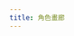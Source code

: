 ```yaml
---
title: 角色畫廊
---
```


<!-- 引入 Glide.js -->
<link rel="stylesheet" href="https://cdn.jsdelivr.net/npm/@glidejs/glide/dist/css/glide.core.min.css">
<link rel="stylesheet" href="https://cdn.jsdelivr.net/npm/@glidejs/glide/dist/css/glide.theme.min.css">
<script src="https://cdn.jsdelivr.net/npm/@glidejs/glide" defer></script>

<!-- 添加 lightGallery 和 mediumZoom 插件 -->
<link rel="stylesheet" href="https://cdn.jsdelivr.net/npm/lightgallery@2.7.1/css/lightgallery.min.css">
<link rel="stylesheet" href="https://cdn.jsdelivr.net/npm/lightgallery@2.7.1/css/lg-zoom.min.css">
<link rel="stylesheet" href="https://cdn.jsdelivr.net/npm/lightgallery@2.7.1/css/lg-medium-zoom.min.css">
<script src="https://cdn.jsdelivr.net/npm/lightgallery@2.7.1/lightgallery.min.js" defer></script>
<script src="https://cdn.jsdelivr.net/npm/lightgallery@2.7.1/plugins/zoom/lg-zoom.min.js" defer></script>
<script src="https://cdn.jsdelivr.net/npm/lightgallery@2.7.1/plugins/mediumZoom/lg-medium-zoom.min.js" defer></script>

<!-- 角色快速跳轉 -->
<div class="character-nav" id="character-nav">
  <!-- 按钮将由脚本动态生成 -->
</div>

<!-- 瀑布流畫廊 -->
<div id="masonry-gallery" class="masonry-container">
  <!-- 图片项将由脚本动态生成 -->
</div>

<!-- 每個角色的輪播圖 -->
<div class="character-slides" id="character-slides">
  <!-- 轮播将由脚本动态生成 -->
</div>

<style>
/* 基本樣式 */
.character-slides {
  position: relative;
  width: 100%;
  max-width: 600px;
  margin: 0 auto;
  text-align: center;
}

.character-slider {
  display: none;
  margin: 20px auto;
  width: 100%;
}

.character-slider.active {
  display: block;
}

.glide__slide {
  display: flex;
  flex-direction: column;
  align-items: center;
  justify-content: center;
  padding: 20px;
}

/* 圖片容器樣式 */
.image-container {
  width: 100%;
  max-width: 400px;
  margin: 0 auto;
  display: flex;
  justify-content: center;
  align-items: center;
  position: relative;
  overflow: hidden;
}

.glide__slide img {
  max-width: 100%;
  max-height: 500px;
  width: auto;
  height: auto;
  object-fit: contain;
  border-radius: 8px;
  /* 移除陰影 */
  /* box-shadow: 0 4px 8px rgba(0,0,0,0.1); */
}

/* 角色導航樣式 */
.character-nav {
  display: flex;
  justify-content: center;
  flex-wrap: wrap;
  gap: 10px;
  margin: 20px auto;
  max-width: 800px;
}

.char-btn {
  padding: 8px 16px;
  border: 1px solid var(--lightgray);
  border-radius: 20px;
  background: var(--light);
  cursor: pointer;
  transition: all 0.3s ease;
  font-size: 0.9em;
}

.char-btn:hover,
.char-btn.active {
  background: var(--secondary);
  color: var(--light);
}

/* 說明文字樣式 - 完全重寫 */
.slide-caption {
  margin: 20px auto 0;
  text-align: center;
  width: 100%;
  max-width: 400px;
  padding: 10px;
  box-sizing: border-box;
}

/* 隱藏所有Quartz生成的懸停元素 */
.slide-caption h3 a:after,
.slide-caption h3 a:before,
.slide-caption h3:after,
.slide-caption h3:before,
.slide-caption h3 .internal-link:after,
.slide-caption h3 .internal-link:before,
.slide-caption * .heading-anchor:after,
.slide-caption * .heading-anchor:before,
.slide-caption * .internal-link:after,
.slide-caption * .internal-link:before {
  display: none !important;
  opacity: 0 !important;
  content: none !important;
  visibility: hidden !important;
}

/* 完全重置標題樣式 */
.slide-caption h3 {
  display: block;
  width: 100%;
  margin: 0 auto;
  padding: 0;
  text-align: center;
  position: static;
  line-height: 1.5;
  font-size: 1.5em;
}

/* 強制覆蓋任何可能的Quartz樣式 */
.slide-caption h3,
.slide-caption h3 a,
.slide-caption h3 span,
.slide-caption h3 * {
  display: inline !important;
  text-align: center !important;
  position: static !important;
}

/* 確保段落文本也完全居中 */
.slide-caption p {
  display: block;
  width: 100%;
  margin: 10px auto;
  text-align: center;
  color: var(--gray);
}

.character-link {
  display: inline-block;
  margin-top: 10px;
  padding: 5px 10px;
  border-radius: 4px;
  background: var(--secondary);
  color: var(--light);
  text-decoration: none;
  transition: opacity 0.3s ease;
}

.character-link:hover {
  opacity: 0.8;
}

/* 隱藏被篩選的幻燈片 */
.glide__slide.hidden {
  display: none;
}

/* 修改導航箭頭樣式 */
.glide__arrow {
  position: absolute;
  top: 50%;

  background: var(--light);
  color: var(--secondary);
  border: 1px solid var(--lightgray);
  border-radius: 50%;
  width: 40px;
  height: 40px;
  font-size: 1.2rem;
  cursor: pointer;
  transition: all 0.3s ease;
  z-index: 10;
  display: flex;
  justify-content: center;
  align-items: center;
  padding: 0;
  line-height: 1;
  
  /* 增加陰影效果，提高可見度 */
  box-shadow: 0 2px 10px rgba(0, 0, 0, 0.1);
}

/* 適應日/夜間模式 */
@media (prefers-color-scheme: light) {
  .glide__arrow {
    /* 日間模式下增強陰影 */
    box-shadow: 0 4px 12px rgba(0, 0, 0, 0.15), 0 0 0 1px rgba(0, 0, 0, 0.05);
    /* 確保文字在背景上可見 */
    color: var(--dark);
  }
}

@media (prefers-color-scheme: dark) {
  .glide__arrow {
    /* 夜間模式調整 */
    background: var(--dark);
    color: var(--light);
    border-color: var(--secondary);
    box-shadow: 0 4px 12px rgba(0, 0, 0, 0.3);
  }
}

.glide__arrow:hover {
  background: var(--secondary);
  color: var(--light);
  box-shadow: 0 4px 15px rgba(0, 0, 0, 0.25);
}

.glide__arrow--left {
  left: 10px;
}

.glide__arrow--right {
  right: 10px;
}

/* 修改 glide__track 容器，增加底部間距 */
.glide__track {
  position: relative;
  padding-bottom: 40px; /* 為導航點留出空間 */
}

/* 重新定位導航點 */
.glide__bullets {
  position: absolute;
  bottom: 10px; /* 從底部向上移動 */
  left: 50%;
  transform: translateX(-50%);
  display: flex;
  gap: 0.5rem;
  z-index: 5; /* 確保在其他元素上方 */
  padding: 5px 10px;
  border-radius: 20px;
  background-color: rgba(255, 255, 255, 0.5); /* 半透明背景增強可見度 */
}

/* 適應暗色模式的導航點背景 */
@media (prefers-color-scheme: dark) {
  .glide__bullets {
    background-color: rgba(0, 0, 0, 0.5);
  }
}

/* 增加輪播容器和說明文字的間距 */
.character-slider {
  margin-bottom: 30px;
}

.slide-caption {
  margin-top: 20px; /* 增加與導航點的距離 */
  padding-top: 5px;
  border-top: 1px solid var(--lightgray); /* 添加分隔線增強視覺區分 */
}

/* 增強導航點可視性 */
.glide__bullet {
  width: 12px;
  height: 12px;
  opacity: 0.7;
  background-color: #777;
  border: none;
  border-radius: 50%;
  margin: 0 3px;
  padding: 0;
  cursor: pointer;
}

.glide__bullet--active {
  opacity: 1;
  background-color: var(--secondary);
  transform: scale(1.3);
}

/* 修正輪播容器和內容的對齊問題 */
.glide, .glide__track, .glide__slides {
  width: 100%;
  margin: 0 auto;
}

.glide__slides {
  align-items: center;
  justify-content: center;
}

/* 全局覆蓋Quartz的標題樣式 - 更強力的選擇器 */
body .article .content h1, 
body .article .content h2,
body .article .content h3,
body .article .content h4,
body .article .content h5,
body .article .content h6,
body .article .content .slide-caption h3,
.article .content h1,
.article .content h2,
.article .content h3,
.article .content h4,
.article .content h5,
.article .content h6,
.article .content .slide-caption h3 {
  text-align: center !important;
}

/* 徹底禁用所有的懸停圖標 */
body .article a.internal-link::after,
body .article a.tag::after,
body .article a.heading-anchor::after,
body .article .slide-caption a::after,
body .article .slide-caption h3::after,
.article a.internal-link::after,
.article a.tag::after,
.article a.heading-anchor::after,
.article .slide-caption a::after,
.article .slide-caption h3::after {
  display: none !important;
  content: none !important;
  opacity: 0 !important;
  visibility: hidden !important;
}

/* 清除任何可能的浮動影響 */
.slide-caption:after {
  content: "";
  display: table;
  clear: both;
}

/* 強制所有文本元素居中對齊 */
.slide-caption *,
.slide-caption h3,
.slide-caption p,
.slide-caption a {
  text-align: center !important;
  display: block !important;
  margin-left: auto !important;
  margin-right: auto !important;
}

/* 為確保懸停圖標絕對不顯示，使用更激進的方式 */
.slide-caption h3:before,
.slide-caption h3:after,
.slide-caption a:before,
.slide-caption a:after {
  position: absolute !important;
  width: 0 !important;
  height: 0 !important;
  opacity: 0 !important;
  overflow: hidden !important;
  pointer-events: none !important;
  z-index: -9999 !important;
  content: "" !important;
}

/* 瀑布流畫廊樣式 */
.masonry-container {
  width: 100%;
  max-width: 1200px;
  margin: 30px auto;
  column-count: 3;
  column-gap: 2px; /* 進一步縮小間距到2px */
  display: block; /* 默認顯示，不再使用none隱藏 */
}

@media (max-width: 1100px) {
  .masonry-container {
    column-count: 2;
  }
}

@media (max-width: 700px) {
  .masonry-container {
    column-count: 1;
  }
}

.masonry-container.active {
  display: block;
}

/* 當瀑布流處於全部模式時，隱藏圖片說明 */
.masonry-container.all-mode .image-caption {
  display: none;
}

/* 始终隐藏所有图片说明 */
.image-caption {
  display: none !important;
}

.masonry-item {
  break-inside: avoid;
  margin-bottom: 2px; /* 進一步縮小間距到2px */
  display: block; /* 默認顯示所有項目 */
  cursor: pointer;
}

.masonry-item.show {
  display: block;
}

.masonry-item .image-container {
  position: relative;
  overflow: hidden;
  border-radius: 4px; /* 縮小圓角 */
  transition: transform 0.3s ease;
  display: block;
  width: 100%;
  padding: 0; /* 去除所有內邊距 */
  margin: 0; /* 去除所有外邊距 */
}

.masonry-item .image-container:hover {
  transform: translateY(-5px);
  /* 移除陰影 */
  /* box-shadow: 0 8px 16px rgba(0,0,0,0.2); */
}

.masonry-item figure.blog-images {
  margin: 0; /* 去除figure預設的margin */
  padding: 0; /* 去除figure預設的padding */
  width: 100%;
  display: block;
}

.masonry-item img {
  width: 100%;
  display: block;
  border-radius: 4px; /* 縮小圓角 */
  margin: 0; /* 去除所有外邊距 */
  padding: 0; /* 去除所有內邊距 */
}

.masonry-item .image-caption {
  padding: 15px;
  background-color: var(--light);
  border-radius: 0 0 8px 8px;
  text-align: center;
}

/* 適應暗色模式 */
@media (prefers-color-scheme: dark) {
  .masonry-item .image-caption {
    background-color: var(--dark);
  }
}

.masonry-item .image-caption h3 {
  margin: 0 0 8px 0;
  font-size: 1.2em;
}

.masonry-item .image-caption p {
  margin: 8px 0;
  font-size: 0.9em;
  color: var(--gray);
}

/* lightGallery 相關樣式 */
.lg-backdrop {
  background-color: rgba(0, 0, 0, 0.85);
}

/* Medium Zoom 樣式（參考官方示例） */
.masonry-item .image-container {
  position: relative;
  cursor: zoom-in;
}

.masonry-item .image-container img {
  cursor: zoom-in;
  transition: opacity 0.5s;
}

/* Medium Zoom 動畫相關樣式 */
.lg-medium-zoom-item {
  cursor: zoom-in;
}

.lg-medium-zoom {
  background-color: rgba(0, 0, 0, 0.85) !important; /* 修改為半透明黑色背景 */
}

/* 禁用所有缩放动画效果 */
.lg-outer.lg-medium-zoom.lg-zoom-drag-transition .lg-image {
  transition: none !important;
}

.lg-outer.lg-medium-zoom .lg-item {
  background-color: transparent !important;
}

.lg-medium-zoom .lg-img-wrap {
  padding: 0 !important;
  /* 移除变换原点设置 */
  transform-origin: center center !important;
}

/* 移除图片过渡效果 */
.lg-medium-zoom .lg-image {
  transform-origin: center center !important;
  transition: none !important;
}

.lg-medium-zoom .lg-toolbar {
  background: transparent;
}

.lg-medium-zoom .lg-close {
  position: fixed;
  right: 20px;
  top: 20px;
  background: rgba(0, 0, 0, 0.15);
  border-radius: 50%;
  width: 40px;
  height: 40px;
  cursor: pointer;
  color: #333;
  transition: background 0.3s ease;
}

.lg-medium-zoom .lg-close:hover {
  background: rgba(0, 0, 0, 0.3);
}

/* 禁用所有过渡动画效果 */
.lg-medium-zoom-enter, 
.lg-medium-zoom-leaving {
  transform-origin: center center !important;
  transition: none !important;
}

/* 禁用所有CSS动画 */
.lg-css3.lg-medium-zoom .lg-item.lg-prev-slide,
.lg-css3.lg-medium-zoom .lg-item.lg-next-slide,
.lg-css3.lg-medium-zoom .lg-item.lg-current {
  transform-origin: center center !important;
  transition: none !important;
}

/* 暗色模式下的調整 */
@media (prefers-color-scheme: dark) {
  .lg-medium-zoom {
    background-color: rgba(0, 0, 0, 0.85) !important; /* 保持与亮色模式一致的半透明黑色背景 */
  }
  
  .lg-medium-zoom .lg-close {
    color: #ccc;
    background: rgba(255, 255, 255, 0.15);
  }
  
  .lg-medium-zoom .lg-close:hover {
    background: rgba(255, 255, 255, 0.3);
  }
}

/* 全局禁用 lightGallery 所有過渡效果 */
.lg-css3.lg-fade .lg-item {
  transition: none !important;
}

.lg-css3.lg-fade .lg-item.lg-prev-slide,
.lg-css3.lg-fade .lg-item.lg-next-slide,
.lg-css3.lg-fade .lg-item.lg-current {
  transition: none !important;
}

.lg-css3.lg-slide.lg-use-css3 .lg-item {
  transition: none !important;
}

.lg-css3.lg-slide.lg-use-css3 .lg-item.lg-prev-slide,
.lg-css3.lg-slide.lg-use-css3 .lg-item.lg-next-slide,
.lg-css3.lg-slide.lg-use-css3 .lg-item.lg-current {
  transition: none !important;
}

.lg-css3.lg-zoom-in .lg-item {
  transition: none !important;
}

.lg-css3.lg-zoom-in .lg-item.lg-prev-slide,
.lg-css3.lg-zoom-in .lg-item.lg-next-slide,
.lg-css3.lg-zoom-in .lg-item.lg-current {
  transition: none !important;
}

/* 禁用所有可能的过渡效果 */
.lg-outer * {
  transition: none !important;
}

/* 确保快速显示与隐藏 */
.lg-backdrop {
  transition: none !important;
  animation: none !important;
}
</style>

<script>
(function() {
  // 定義角色數據 - 只需要編輯這個數組來添加新角色
  const characterGalleryData = [
    {
      id: 'hcz',
      name: '黑村 紫',
      description: '大學生(計算機科學)/ 構成創始人',
      profileLink: '人物設定(DB)/黑村-紫',
      images: [
        {
          src: '_Attach/Image/avatar/tachie/hcz-tachie.PNG',
          alt: '黑村紫立繪',
          fallback: null // 無備用圖像
        },
        {
          src: '_Attach/Image/HCZ.png',
          alt: '黑村紫',
          fallback: null
        },
        {
          src: '_Attach/Image/IMG_6340.JPG',
          alt: '鼠紫',
          fallback: null
        }
      ]
    },
    {
      id: 'azmt',
      name: '東山 旅',
      description: '大學生/人類社會的高效低功耗垃圾回收站',
      profileLink: '人物設定(DB)/東山-旅',
      images: [
        {
          src: '_Attach/Image/avatar/tachie/dsl-tachie.PNG',
          alt: '東山旅立繪',
          fallback: '_Attach/Image/avatar/tachie/dsl-tachie.png'
        },
        {
          src: '_Attach/Image/IMG_6340.JPG',
          alt: '鼠紫',
          fallback: '_Attach/Image/IMG_6340.jpg'
        },
        {
          src: '_Attach/Image/DSL.png',
          alt: '東山旅其他立繪',
          fallback: '_Attach/Image/DSL.PNG'
        }
      ]
    },
    {
      id: 'stn',
      name: '赤井 刹那',
      description: '仿生人',
      profileLink: '人物設定(DB)/赤井-刹那',
      images: [
        {
          src: '_Attach/Image/stn2.png',
          alt: '實驗室',
          fallback: null // 移除相同的备用路径，使用null更合适
        }
      ]
    },
    {
      id: 'kln',
      name: 'Klein Klein',
      description: '研究員',
      profileLink: '人物設定(DB)/Klein-Klein',
      images: [
        {
          src: '_Attach/Image/avatar/tachie/kln-tachie.PNG',
          alt: 'Klein立繪',
          fallback: '_Attach/Image/avatar/tachie/kln-tachie.png'
        }
      ]
    }
    // 添加新角色只需在此處添加新的對象
    // 例如:
    // {
    //   id: 'new-character-id',
    //   name: '新角色名稱',
    //   description: '角色描述',
    //   profileLink: '角色檔案鏈接',
    //   images: [
    //     {
    //       src: '圖片路徑',
    //       alt: '圖片描述',
    //       fallback: '備用圖片路徑（如果有）或null'
    //     },
    //     // 更多圖片...
    //   ]
    // }
  ];

  // 確保腳本只會執行一次的標記
  let characterGalleryInitialized = false;
  let lightGalleryInstance = null;
  
  // 處理所有角色數據，確保profileLink中的空格被替換為短橫線
  function processCharacterData() {
    characterGalleryData.forEach(character => {
      // 如果profileLink中含有空格，替換為短橫線
      if (character.profileLink.includes(' ')) {
        character.profileLink = character.profileLink.replace(/\s+/g, '-');
        console.log(`已將 ${character.name} 的profileLink空格替換為短橫線: ${character.profileLink}`);
      }
    });
  }
  
  // 添加對 Quartz SPA 導航事件的監聽
  document.addEventListener('nav', function() {
    console.log('Quartz 導航事件檢測到，重新初始化畫廊');
    // 重置初始化標誌，允許重新初始化
    characterGalleryInitialized = false;
    
    // 如果存在 lightGallery 實例，先銷毀它
    if (lightGalleryInstance) {
      try {
        console.log('銷毀先前的lightGallery實例');
        lightGalleryInstance.destroy();
      } catch (e) {
        console.error('銷毀lightGallery實例時出錯:', e);
      } finally {
        lightGalleryInstance = null;
      }
    }
    
    // 嘗試初始化畫廊
    if(typeof Glide !== 'undefined') {
      setTimeout(initGallery, 100); // 延迟一点执行，确保DOM已更新
    } else {
      waitForGlide();
    }
  });

  // 初始化畫廊函數
  function initGallery() {
    if(characterGalleryInitialized) return;
    characterGalleryInitialized = true;
    
    console.log('初始化角色畫廊...');
    
    // 處理角色數據，確保profileLink格式正確
    processCharacterData();
    
    const charactersContainer = document.getElementById('character-slides');
    const masonryContainer = document.getElementById('masonry-gallery');
    const navContainer = document.getElementById('character-nav');
    
    // 清空容器
    if(!charactersContainer || !masonryContainer || !navContainer) {
      console.error('無法找到畫廊容器元素');
      return;
    }

    charactersContainer.innerHTML = '';
    masonryContainer.innerHTML = '';
    navContainer.innerHTML = '';
    
    // 添加"全部"按鈕
    const allButton = document.createElement('button');
    allButton.className = 'char-btn active'; // 默認設置為激活狀態
    allButton.setAttribute('data-target', 'all');
    allButton.textContent = '全部';
    navContainer.appendChild(allButton);
    
    // 創建角色按鈕和滑塊
    characterGalleryData.forEach((character, index) => {
      // 創建角色按鈕
      const charButton = document.createElement('button');
      charButton.className = 'char-btn';
      charButton.setAttribute('data-target', character.id);
      charButton.textContent = character.name;
      navContainer.appendChild(charButton);
      
      // 創建瀑布流項目
      character.images.forEach((image, imgIndex) => {
        const masonryItem = document.createElement('div');
        masonryItem.className = 'masonry-item';
        masonryItem.setAttribute('data-character', character.id);
        
        const imageContainer = document.createElement('div');
        imageContainer.className = 'image-container';
        
        // 創建類似官方示例的 figure 元素
        const figure = document.createElement('figure');
        figure.className = 'blog-images';
        figure.setAttribute('data-src', encodeURI(image.src));
        figure.setAttribute('data-lg-size', '1400-1000'); // 設置大圖尺寸
        // 設置背景色（根據明暗模式自動切換）
        figure.setAttribute('lg-background-color', 'auto');
        
        const img = document.createElement('img');
        img.src = encodeURI(image.src);
        img.alt = image.alt;
        img.setAttribute('data-image-path', image.src);
        img.setAttribute('data-character-name', character.name);
        img.setAttribute('data-description', character.description);
        img.setAttribute('data-profile-link', character.profileLink);
        
        // 添加備用圖片處理
        if (image.fallback) {
          img.onerror = function() {
            this.onerror = null;
            console.log(`图片加载失败: ${image.src}，尝试使用备用图片: ${image.fallback}`);
            this.src = encodeURI(image.fallback);
            figure.setAttribute('data-src', encodeURI(image.fallback));
          };
        } else {
          img.onerror = function() {
            console.error(`图片加载失败，无备用图片: ${image.src}`);
          };
        }
        
        figure.appendChild(img);
        
        // 添加点击事件监听器
        figure.addEventListener('click', function(e) {
          e.preventDefault();
          console.log('点击了图片元素:', this);
          
          // 手动打开 lightGallery
          if (lightGalleryInstance) {
            const visibleItems = document.querySelectorAll('.masonry-item.show figure.blog-images');
            const currentIndex = Array.from(visibleItems).indexOf(this);
            console.log(`点击了图片，打开 lightGallery，索引: ${currentIndex}`);
            lightGalleryInstance.openGallery(currentIndex >= 0 ? currentIndex : 0);
          } else {
            console.log('lightGallery 实例不存在，嘗試重新初始化');
            initLightGallery();
          }
          return false;
        });
        
        imageContainer.appendChild(figure);
        masonryItem.appendChild(imageContainer);
        masonryContainer.appendChild(masonryItem);
      });
      
      // 創建輪播圖
      const sliderDiv = document.createElement('div');
      sliderDiv.id = `${character.id}-slider`;
      sliderDiv.className = 'glide character-slider';
      
      // 輪播軌道
      const trackDiv = document.createElement('div');
      trackDiv.className = 'glide__track';
      trackDiv.setAttribute('data-glide-el', 'track');
      
      // 輪播幻燈片
      const slidesList = document.createElement('ul');
      slidesList.className = 'glide__slides';
      
      // 創建幻燈片
      character.images.forEach(image => {
        const slide = document.createElement('li');
        slide.className = 'glide__slide';
        
        const imageContainer = document.createElement('div');
        imageContainer.className = 'image-container';
        
        const img = document.createElement('img');
        img.src = encodeURI(image.src);
        img.alt = image.alt;
        
        // 添加備用圖片處理
        if (image.fallback) {
          img.onerror = function() {
            this.onerror = null;
            console.log(`图片加载失败: ${image.src}，尝试使用备用图片: ${image.fallback}`);
            this.src = encodeURI(image.fallback);
          };
        } else {
          img.onerror = function() {
            console.error(`图片加载失败，无备用图片: ${image.src}`);
          };
        }
        
        imageContainer.appendChild(img);
        slide.appendChild(imageContainer);
        slidesList.appendChild(slide);
      });
      
      // 創建輪播點
      const bulletsDiv = document.createElement('div');
      bulletsDiv.className = 'glide__bullets';
      bulletsDiv.setAttribute('data-glide-el', 'controls[nav]');
      
      character.images.forEach((_, imageIndex) => {
        const bullet = document.createElement('button');
        bullet.className = 'glide__bullet';
        bullet.setAttribute('data-glide-dir', `=${imageIndex}`);
        bulletsDiv.appendChild(bullet);
      });
      
      // 創建輪播箭頭
      const arrowsDiv = document.createElement('div');
      arrowsDiv.className = 'glide__arrows';
      arrowsDiv.setAttribute('data-glide-el', 'controls');
      
      const leftArrow = document.createElement('button');
      leftArrow.className = 'glide__arrow glide__arrow--left';
      leftArrow.setAttribute('data-glide-dir', '<');
      leftArrow.textContent = '←';
      
      const rightArrow = document.createElement('button');
      rightArrow.className = 'glide__arrow glide__arrow--right';
      rightArrow.setAttribute('data-glide-dir', '>');
      rightArrow.textContent = '→';
      
      arrowsDiv.appendChild(leftArrow);
      arrowsDiv.appendChild(rightArrow);
      
      // 將軌道和控制元素添加到輪播
      trackDiv.appendChild(slidesList);
      trackDiv.appendChild(bulletsDiv);
      trackDiv.appendChild(arrowsDiv);
      sliderDiv.appendChild(trackDiv);
      
      // 創建說明文字
      const captionDiv = document.createElement('div');
      captionDiv.className = 'slide-caption';
      
      const captionTitle = document.createElement('h3');
      captionTitle.textContent = character.name;
      
      const captionDesc = document.createElement('p');
      captionDesc.textContent = character.description;
      
      const captionLink = document.createElement('a');
      captionLink.href = character.profileLink;
      captionLink.className = 'character-link';
      captionLink.textContent = '查看角色檔案';
      
      // 為輪播中的角色链接添加点击事件处理器
      captionLink.addEventListener('click', function(e) {
        e.preventDefault();
        // 使用window.location.href手动跳转，确保使用正确格式的URL
        window.location.href = character.profileLink;
      });
      
      captionDiv.appendChild(captionTitle);
      captionDiv.appendChild(captionDesc);
      captionDiv.appendChild(captionLink);
      
      sliderDiv.appendChild(captionDiv);
      
      // 將輪播添加到容器
      charactersContainer.appendChild(sliderDiv);
    });
    
    // 初始化所有輪播
    const sliders = {};
    
    function initSliders() {
      document.querySelectorAll('.character-slider').forEach(slider => {
        const id = slider.id;
        
        // 如果已經初始化過，先銷毀
        if (sliders[id]) {
          sliders[id].destroy();
        }
        
        // 重新初始化
        try {
          console.log(`初始化輪播: ${id}`);
          sliders[id] = new Glide(`#${id}`, {
            type: 'carousel',
            perView: 1,
            focusAt: 'center',
            gap: 0,
            autoplay: 5000,
            hoverpause: true,
            animationDuration: 800
          }).mount();
        } catch (e) {
          console.error(`初始化輪播 ${id} 失敗:`, e);
        }
      });
    }
    
    // 初始化 lightGallery
    function initLightGallery() {
      // 添加調試信息
      console.log('開始初始化 lightGallery...');
      console.log('lightGallery 是否已加載:', typeof lightGallery !== 'undefined');
      console.log('lgZoom 是否已加載:', typeof window.lgZoom !== 'undefined');
      console.log('lgMediumZoom 是否已加載:', typeof window.lgMediumZoom !== 'undefined');
      
      if(typeof lightGallery === 'undefined') {
        console.error('lightGallery 未加載，無法初始化，嘗試手動加載');
        loadLightGalleryManually();
        return;
      }
      
      // 如果已經存在實例，先銷毀
      if(lightGalleryInstance) {
        try {
          console.log('銷毀先前的lightGallery實例');
          lightGalleryInstance.destroy();
        } catch (e) {
          console.error('銷毀lightGallery實例時出錯:', e);
        } finally {
          lightGalleryInstance = null;
        }
      }
      
      try {
        console.log('初始化 lightGallery (MediumZoom模式)...');
        
        // 檢查是否有可見的圖片
        const imgLinks = document.querySelectorAll('.masonry-item.show figure.blog-images');
        if(imgLinks.length === 0) {
          console.log('沒有找到可見的圖片鏈接，無法初始化 lightGallery');
          return;
        }
        
        // 參考官方示例的簡潔配置
        lightGalleryInstance = lightGallery(document.getElementById('masonry-gallery'), {
          selector: '.masonry-item.show figure.blog-images',
          licenseKey: 'GPL3',
          plugins: [lgMediumZoom],
          speed: 500,
          allowMediaOverlap: true,
          download: false,
          counter: false,
          closable: true,
          showMaximizeIcon: false,
          showZoomInOutIcons: false,
          slideEndAnimation: false, // 禁用幻灯片结束动画
          
          // Medium Zoom 設定 - 移除过渡动画
          backdropDuration: 0, // 背景淡入淡出时间设为0
          cssEasing: 'linear', // 使用线性缓动
          easing: 'linear',
          mode: 'lg-medium-zoom',
          preload: 2,
          
          // 禁用缩放动画
          zoomFromOrigin: false, // 禁用从原位置缩放
          
          // Medium Zoom 特有设置
          mediumZoom: {
            margin: 40,            // 边距
            background: 'rgba(0, 0, 0, 0.85)', // 设置为半透明黑色背景
            scrollOffset: 40,      // 滚动偏移
          },
          
          // 禁用不需要的功能
          controls: false,
          thumbnail: false,
          rotate: false,
          fullScreen: false,
          slideDelay: 0, // 取消幻灯片切换延迟
          hideControlOnEnd: true
        });
        
        console.log('成功初始化 MediumZoom 版 lightGallery（已禁用過渡動畫）');
      } catch (e) {
        console.error('初始化 lightGallery 失敗:', e);
        console.error(e.stack);
      }
    }
    
    // 首次初始化
    initSliders();
    
    // 窗口大小變化時重新初始化
    window.addEventListener('resize', function() {
      // 使用防抖技術，避免頻繁調用
      clearTimeout(window.resizeTimer);
      window.resizeTimer = setTimeout(function() {
        // 獲取當前活動的角色ID
        const activeSlider = document.querySelector('.character-slider.active');
        const activeId = activeSlider ? activeSlider.id.replace('-slider', '') : characterGalleryData[0].id;
        
        // 重新初始化所有輪播
        initSliders();
        
        // 確保當前活動的角色保持顯示
        showCharacter(activeId);
      }, 250);
    });

    // 顯示特定角色的函數
    function showCharacter(targetId) {
      console.log(`嘗試顯示: ${targetId}`);
      
      // 更新按鈕狀態
      document.querySelectorAll('.char-btn').forEach(btn => {
        if (btn.getAttribute('data-target') === targetId) {
          btn.classList.add('active');
        } else {
          btn.classList.remove('active');
        }
      });

      // 如果是"全部"模式
      if (targetId === 'all') {
        // 隱藏輪播視圖
        document.querySelector('.character-slides').style.display = 'none';
        
        // 顯示瀑布流
        const masonryContainer = document.getElementById('masonry-gallery');
        masonryContainer.classList.add('active');
        masonryContainer.style.display = 'block'; // 確保顯示
        
        // 添加全部模式類名，用於隱藏圖片說明
        masonryContainer.classList.add('all-mode');
        
        // 處理重複圖片 - 創建一個集合來跟踪已顯示的圖片路徑
        const shownImagePaths = new Set();
        
        // 先隱藏所有項目
        document.querySelectorAll('.masonry-item').forEach(item => {
          item.classList.remove('show');
          item.style.display = 'none'; // 確保隱藏
        });
        
        // 然後有選擇地顯示項目，避免重複圖片
        document.querySelectorAll('.masonry-item').forEach(item => {
          const img = item.querySelector('img');
          const imagePath = img.getAttribute('data-image-path');
          
          // 如果該圖片路徑尚未顯示，則顯示此項目
          if (!shownImagePaths.has(imagePath)) {
            item.classList.add('show');
            item.style.display = 'block'; // 確保顯示
            shownImagePaths.add(imagePath);
          }
        });
        
        // 在"全部"模式下初始化 lightGallery
        setTimeout(initLightGallery, 100);
        
        return;
      }
      
      // 如果不是"全部"模式，隱藏瀑布流，顯示輪播
      const masonryContainer = document.getElementById('masonry-gallery');
      masonryContainer.classList.remove('active');
      masonryContainer.style.display = 'none'; // 確保隱藏瀑布流
      // 移除全部模式類名
      masonryContainer.classList.remove('all-mode');
      document.querySelector('.character-slides').style.display = 'block';

      // 切換輪播顯示
      document.querySelectorAll('.character-slider').forEach(slider => {
        if (slider.id === `${targetId}-slider`) {
          slider.classList.add('active');
          
          // 確保該輪播已初始化並更新
          if (sliders[slider.id]) {
            setTimeout(() => {
              console.log(`更新輪播: ${slider.id}`);
              sliders[slider.id].update();
            }, 50); // 給DOM一些時間來響應切換
          }
        } else {
          slider.classList.remove('active');
        }
      });
      
      // 在瀑布流中僅顯示當前角色的項目（雖然瀑布流已被隱藏）
      document.querySelectorAll('.masonry-item').forEach(item => {
        if (item.getAttribute('data-character') === targetId) {
          item.classList.add('show');
          item.style.display = 'block'; // 設置但仍然不會顯示因為容器被隱藏
        } else {
          item.classList.remove('show');
          item.style.display = 'none';
        }
      });
      
      // 如果是特定角色模式，初始化它們的輪播圖而不是lightGallery
      if (sliders[`${targetId}-slider`]) {
        setTimeout(() => sliders[`${targetId}-slider`].update(), 100);
      }
    }

    // 處理按鈕點擊
    document.querySelectorAll('.char-btn').forEach(button => {
      button.addEventListener('click', function() {
        const targetId = this.getAttribute('data-target');
        console.log(`點擊角色按鈕: ${targetId}`);
        
        // 更新活動角色
        showCharacter(targetId);
        
        // 更新 URL
        history.pushState(null, '', `#${targetId}`);
      });
    });

    // 處理 URL 錨點跳轉
    function handleHash() {
      const hash = window.location.hash.substring(1);
      if (hash) {
        console.log(`從 URL 錨點跳轉到: ${hash}`);
        // 檢查是否有與錨點匹配的按鈕
        const targetButton = document.querySelector('.char-btn[data-target="' + hash + '"]');
        if (targetButton) {
          targetButton.click();
        }
      }
    }

    // 監聽 URL 變化
    window.addEventListener('hashchange', handleHash);
    
    // 初始加載時檢查錨點
    handleHash();
    
    // 默認顯示第一個角色，如果沒有指定錨點則顯示"全部"視圖
    if (!window.location.hash) {
      showCharacter('all');
      // 確保"全部"按鈕處於激活狀態
      document.querySelector('.char-btn[data-target="all"]').classList.add('active');
      // 移除其他按鈕的激活狀態
      document.querySelectorAll('.char-btn:not([data-target="all"])').forEach(btn => {
        btn.classList.remove('active');
      });
    }
  }

  // 等待Glide.js加載
  function waitForGlide() {
    if (typeof Glide !== 'undefined') {
      console.log('Glide.js 已加載，初始化畫廊');
      initGallery();
    } else {
      console.log('等待Glide.js加載...');
      setTimeout(waitForGlide, 200);
    }
  }

  // 加載Glide.js腳本
  function loadGlideScript() {
    console.log('手動加載Glide.js');
    const glideScript = document.createElement('script');
    glideScript.src = 'https://cdn.jsdelivr.net/npm/@glidejs/glide';
    glideScript.onload = initGallery;
    glideScript.onerror = () => console.error('Glide.js加載失敗');
    document.head.appendChild(glideScript);
  }

  // 使用DOMContentLoaded事件
  document.addEventListener('DOMContentLoaded', function() {
    console.log('DOM加載完成，嘗試初始化畫廊');
    if(typeof Glide !== 'undefined') {
      initGallery();
      
      // 確保已加載完成後，根據當前激活的按鈕顯示對應內容
      setTimeout(function() {
        const activeBtn = document.querySelector('.char-btn.active');
        if(activeBtn) {
          const targetId = activeBtn.getAttribute('data-target');
          console.log('DOM載入完成後：根據激活按鈕顯示內容:', targetId);
          showCharacter(targetId);
        } else {
          // 如果沒有激活按鈕，默認顯示全部
          console.log('DOM載入完成後：沒有激活按鈕，默認顯示全部');
          showCharacter('all');
        }
      }, 300);
    } else {
      waitForGlide();
    }
    
    // 等待 lightGallery 加載
    waitForLightGallery();
  });

  // 等待 lightGallery 加載
  function waitForLightGallery() {
    if(typeof lightGallery !== 'undefined') {
      console.log('lightGallery 已加載，可以使用');
      return true;
    } else {
      console.log('等待 lightGallery 加載...');
      // 限制嘗試次數，避免無限循環
      if(!window.lgLoadAttempts) window.lgLoadAttempts = 0;
      window.lgLoadAttempts++;
      
      if(window.lgLoadAttempts > 10) {
        console.warn('lightGallery 加載超時，嘗試手動加載');
        // 手動加載 lightGallery
        loadLightGalleryManually();
        return false;
      }
      
      setTimeout(waitForLightGallery, 200);
      return false;
    }
  }
  
  // 手動加載 lightGallery
  function loadLightGalleryManually() {
    if(typeof lightGallery !== 'undefined') return;
    
    console.log('手動加載 lightGallery...');
    
    // 加載 CSS
    const coreCss = document.createElement('link');
    coreCss.rel = 'stylesheet';
    coreCss.href = 'https://cdn.jsdelivr.net/npm/lightgallery@2.7.1/css/lightgallery.min.css';
    document.head.appendChild(coreCss);
    
    const zoomCss = document.createElement('link');
    zoomCss.rel = 'stylesheet';
    zoomCss.href = 'https://cdn.jsdelivr.net/npm/lightgallery@2.7.1/css/lg-medium-zoom.min.css';
    document.head.appendChild(zoomCss);
    
    // 加載核心 JS
    const coreScript = document.createElement('script');
    coreScript.src = 'https://cdn.jsdelivr.net/npm/lightgallery@2.7.1/lightgallery.min.js';
    coreScript.onload = function() {
      console.log('lightGallery 核心已加載');
      
      // 加載 MediumZoom 插件
      const mediumZoomScript = document.createElement('script');
      mediumZoomScript.src = 'https://cdn.jsdelivr.net/npm/lightgallery@2.7.1/plugins/mediumZoom/lg-medium-zoom.min.js';
      mediumZoomScript.onload = function() {
        console.log('MediumZoom 插件已加載');
        
        // 加載完成後嘗試初始化
        setTimeout(function() {
          console.log('嘗試初始化 lightGallery');
          initLightGallery();
        }, 500);
      };
      document.head.appendChild(mediumZoomScript);
    };
    document.head.appendChild(coreScript);
  }
  
  // 使用window.onload作為備份
  window.addEventListener('load', function() {
    console.log('頁面完全加載，檢查畫廊初始化狀態');
    
    // 檢查 Glide.js
    if(!characterGalleryInitialized) {
      console.log('畫廊尚未初始化，嘗試加載Glide.js');
      loadGlideScript();
    }
    
    // 確保根據當前激活的按鈕顯示對應內容
    setTimeout(function() {
      const activeBtn = document.querySelector('.char-btn.active');
      if(activeBtn) {
        const targetId = activeBtn.getAttribute('data-target');
        console.log('頁面加載完成：根據激活按鈕顯示內容:', targetId);
        showCharacter(targetId);
      } else {
        // 如果沒有激活按鈕，默認顯示全部
        console.log('頁面加載完成：沒有激活按鈕，默認顯示全部');
        showCharacter('all');
      }
    }, 500);
    
    // 檢查 lightGallery
    if(typeof lightGallery === 'undefined') {
      console.warn('頁面加載完成但lightGallery未加載，嘗試手動初始化');
      loadLightGalleryManually();
    }
  });

  // 立即自動執行初始化
  if(document.readyState === 'complete' || document.readyState === 'interactive') {
    console.log('文檔已準備就緒，立即初始化');
    setTimeout(function() {
      if(!characterGalleryInitialized) {
        if(typeof Glide !== 'undefined') {
          initGallery();
          
          // 根據當前激活的按鈕顯示對應內容
          setTimeout(function() {
            const activeBtn = document.querySelector('.char-btn.active');
            if(activeBtn) {
              const targetId = activeBtn.getAttribute('data-target');
              console.log('立即根據激活按鈕顯示內容:', targetId);
              showCharacter(targetId);
            } else {
              // 如果沒有激活按鈕，默認顯示全部
              console.log('立即顯示全部（無激活按鈕）');
              showCharacter('all');
            }
          }, 100);
        } else {
          waitForGlide();
        }
      }
    }, 100);
  }
})();
</script>
